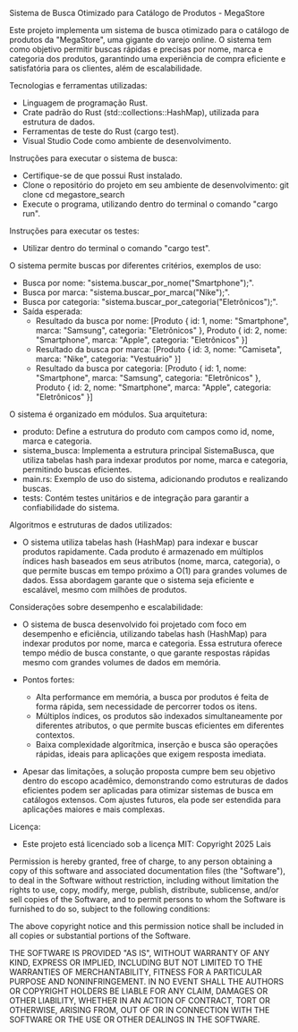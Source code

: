 Sistema de Busca Otimizado para Catálogo de Produtos - MegaStore

Este projeto implementa um sistema de busca otimizado para o catálogo de produtos da "MegaStore", uma gigante do varejo online. O sistema tem como objetivo permitir buscas rápidas e precisas por nome, marca e categoria dos produtos, garantindo uma experiência de compra eficiente e satisfatória para os clientes, além de escalabilidade.

Tecnologias e ferramentas utilizadas:

- Linguagem de programação Rust.
- Crate padrão do Rust (std::collections::HashMap), utilizada para estrutura de dados.
- Ferramentas de teste do Rust (cargo test).
- Visual Studio Code como ambiente de desenvolvimento.

Instruções para executar o sistema de busca:

- Certifique-se de que possui Rust instalado.
- Clone o repositório do projeto em seu ambiente de desenvolvimento:
  git clone
  cd megastore_search
- Execute o programa, utilizando dentro do terminal o comando "cargo run".

Instruções para executar os testes:

- Utilizar dentro do terminal o comando "cargo test".

O sistema permite buscas por diferentes critérios, exemplos de uso:

- Busca por nome: "sistema.buscar_por_nome("Smartphone");".
- Busca por marca: "sistema.buscar_por_marca("Nike");".
- Busca por categoria: "sistema.buscar_por_categoria("Eletrônicos");".
- Saída esperada:
  - Resultado da busca por nome: [Produto { id: 1, nome: "Smartphone", marca: "Samsung", categoria: "Eletrônicos" }, Produto { id: 2, nome: "Smartphone", marca: "Apple", categoria: "Eletrônicos" }]
  - Resultado da busca por marca: [Produto { id: 3, nome: "Camiseta", marca: "Nike", categoria: "Vestuário" }]
  - Resultado da busca por categoria: [Produto { id: 1, nome: "Smartphone", marca: "Samsung", categoria: "Eletrônicos" }, Produto { id: 2, nome: "Smartphone", marca: "Apple", categoria: "Eletrônicos" }]

O sistema é organizado em módulos. Sua arquitetura:

- produto: Define a estrutura do produto com campos como id, nome, marca e categoria.
- sistema_busca: Implementa a estrutura principal SistemaBusca, que utiliza tabelas hash para indexar produtos por nome, marca e categoria, permitindo buscas eficientes.
- main.rs: Exemplo de uso do sistema, adicionando produtos e realizando buscas.
- tests: Contém testes unitários e de integração para garantir a confiabilidade do sistema.

Algoritmos e estruturas de dados utilizados:

- O sistema utiliza tabelas hash (HashMap) para indexar e buscar produtos rapidamente. Cada produto é armazenado em múltiplos índices hash baseados em seus atributos (nome, marca, categoria), o que permite buscas em tempo próximo a O(1) para grandes volumes de dados. Essa abordagem garante que o sistema seja eficiente e escalável, mesmo com milhões de produtos.

Considerações sobre desempenho e escalabilidade:

- O sistema de busca desenvolvido foi projetado com foco em desempenho e eficiência, utilizando tabelas hash (HashMap) para indexar produtos por nome, marca e categoria. Essa estrutura oferece tempo médio de busca constante, o que garante respostas rápidas mesmo com grandes volumes de dados em memória.

- Pontos fortes:

  - Alta performance em memória, a busca por produtos é feita de forma rápida, sem necessidade de percorrer todos os itens.
  - Múltiplos índices, os produtos são indexados simultaneamente por diferentes atributos, o que permite buscas eficientes em diferentes contextos.
  - Baixa complexidade algorítmica, inserção e busca são operações rápidas, ideais para aplicações que exigem resposta imediata.
- Apesar das limitações, a solução proposta cumpre bem seu objetivo dentro do escopo acadêmico, demonstrando como estruturas de dados eficientes podem ser aplicadas para otimizar sistemas de busca em catálogos extensos. Com ajustes futuros, ela pode ser estendida para aplicações maiores e mais complexas.

Licença:

- Este projeto está licenciado sob a licença MIT:
Copyright 2025 Lais

Permission is hereby granted, free of charge, to any person obtaining a copy of this software and associated documentation files (the "Software"), to deal in the Software without restriction, including without limitation the rights to use, copy, modify, merge, publish, distribute, sublicense, and/or sell copies of the Software, and to permit persons to whom the Software is furnished to do so, subject to the following conditions:

The above copyright notice and this permission notice shall be included in all copies or substantial portions of the Software.

THE SOFTWARE IS PROVIDED "AS IS", WITHOUT WARRANTY OF ANY KIND, EXPRESS OR IMPLIED, INCLUDING BUT NOT LIMITED TO THE WARRANTIES OF MERCHANTABILITY, FITNESS FOR A PARTICULAR PURPOSE AND NONINFRINGEMENT. IN NO EVENT SHALL THE AUTHORS OR COPYRIGHT HOLDERS BE LIABLE FOR ANY CLAIM, DAMAGES OR OTHER LIABILITY, WHETHER IN AN ACTION OF CONTRACT, TORT OR OTHERWISE, ARISING FROM, OUT OF OR IN CONNECTION WITH THE SOFTWARE OR THE USE OR OTHER DEALINGS IN THE SOFTWARE.
